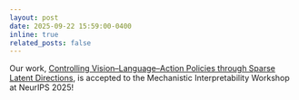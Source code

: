 ```yaml
---
layout: post
date: 2025-09-22 15:59:00-0400
inline: true
related_posts: false
---
```


Our work, [Controlling Vision–Language–Action Policies through Sparse Latent Directions]([https://arxiv.org/pdf/2502.05211](https://momin-ahmad-khan.github.io/assets/pdf/NeurIPS_mechanistic_interpretability.pdf)), is accepted to the Mechanistic Interpretability Workshop at NeurIPS 2025!
